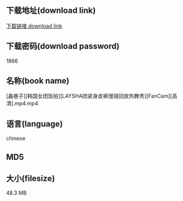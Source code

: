 ## 下载地址(download link)
[下载链接 download link](https://voluble-croquembouche-d321dc.netlify.app/?s=%5B%E9%91%AB%E5%B7%B7%E5%AD%90%5D%5B%E9%9F%A9%E5%9B%BD%E5%A5%B3%E5%9B%A2%E9%A5%AD%E6%8B%8D%5D%5BLAYSHA%E5%9B%A2%E7%B4%A7%E8%BA%AB%E7%9A%AE%E8%A3%A4%E6%85%A2%E9%95%9C%E5%9B%9E%E6%94%BE%E7%83%AD%E8%88%9E%E7%A7%80%5D%5BFanCam%5D%5B%E9%AB%98%E6%B8%85%5D.mp4)

## 下载密码(download password)
1866

## 名称(book name)
[鑫巷子][韩国女团饭拍][LAYSHA团紧身皮裤慢镜回放热舞秀][FanCam][高清].mp4.mp4

## 语言(language)
chinese

## MD5


## 大小(filesize)
48.3 MB

